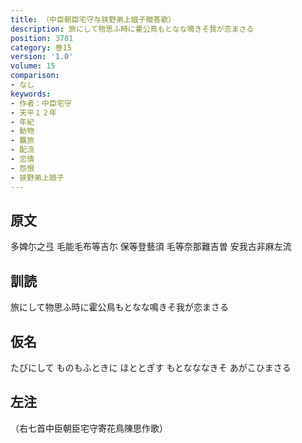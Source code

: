 ```yaml
---
title: （中臣朝臣宅守与狭野弟上娘子贈答歌）
description: 旅にして物思ふ時に霍公鳥もとなな鳴きそ我が恋まさる
position: 3781
category: 巻15
version: '1.0'
volume: 15
comparison:
- なし
keywords:
- 作者：中臣宅守
- 天平１２年
- 年紀
- 動物
- 羈旅
- 配流
- 恋情
- 怨恨
- 狭野弟上娘子
---
```


## 原文

多婢尓之弖 毛能毛布等吉尓 保等登藝須 毛等奈那難吉曽 安我古非麻左流

## 訓読

旅にして物思ふ時に霍公鳥もとなな鳴きそ我が恋まさる

## 仮名

たびにして ものもふときに ほととぎす もとなななきそ あがこひまさる

## 左注

（右七首中臣朝臣宅守寄花鳥陳思作歌）

